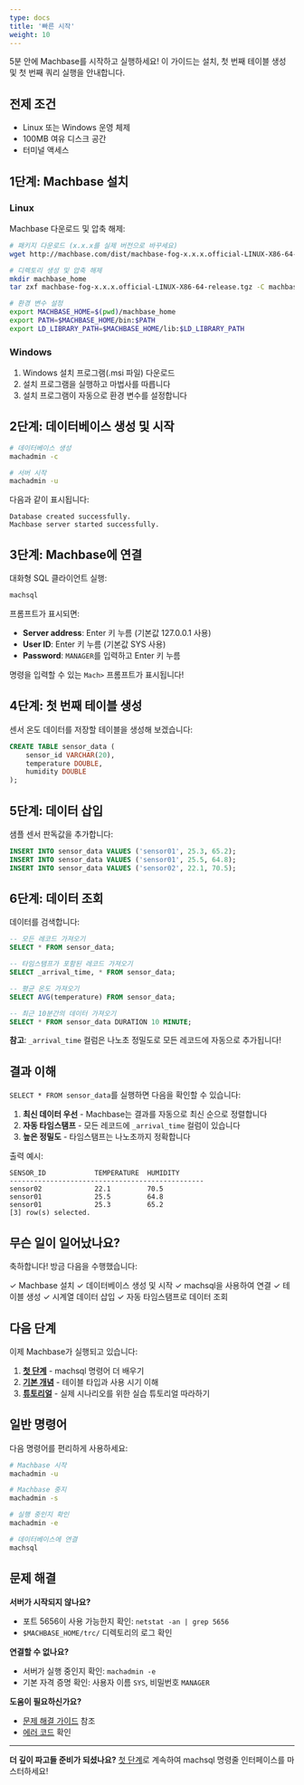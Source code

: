 ```yaml
---
type: docs
title: '빠른 시작'
weight: 10
---
```


5분 안에 Machbase를 시작하고 실행하세요! 이 가이드는 설치, 첫 번째 테이블 생성 및 첫 번째 쿼리 실행을 안내합니다.

## 전제 조건

- Linux 또는 Windows 운영 체제
- 100MB 여유 디스크 공간
- 터미널 액세스

## 1단계: Machbase 설치

### Linux

Machbase 다운로드 및 압축 해제:

```bash
# 패키지 다운로드 (x.x.x를 실제 버전으로 바꾸세요)
wget http://machbase.com/dist/machbase-fog-x.x.x.official-LINUX-X86-64-release.tgz

# 디렉토리 생성 및 압축 해제
mkdir machbase_home
tar zxf machbase-fog-x.x.x.official-LINUX-X86-64-release.tgz -C machbase_home

# 환경 변수 설정
export MACHBASE_HOME=$(pwd)/machbase_home
export PATH=$MACHBASE_HOME/bin:$PATH
export LD_LIBRARY_PATH=$MACHBASE_HOME/lib:$LD_LIBRARY_PATH
```

### Windows

1. Windows 설치 프로그램(.msi 파일) 다운로드
2. 설치 프로그램을 실행하고 마법사를 따릅니다
3. 설치 프로그램이 자동으로 환경 변수를 설정합니다

## 2단계: 데이터베이스 생성 및 시작

```bash
# 데이터베이스 생성
machadmin -c

# 서버 시작
machadmin -u
```

다음과 같이 표시됩니다:
```
Database created successfully.
Machbase server started successfully.
```

## 3단계: Machbase에 연결

대화형 SQL 클라이언트 실행:

```bash
machsql
```

프롬프트가 표시되면:
- **Server address**: Enter 키 누름 (기본값 127.0.0.1 사용)
- **User ID**: Enter 키 누름 (기본값 SYS 사용)
- **Password**: `MANAGER`를 입력하고 Enter 키 누름

명령을 입력할 수 있는 `Mach>` 프롬프트가 표시됩니다!

## 4단계: 첫 번째 테이블 생성

센서 온도 데이터를 저장할 테이블을 생성해 보겠습니다:

```sql
CREATE TABLE sensor_data (
    sensor_id VARCHAR(20),
    temperature DOUBLE,
    humidity DOUBLE
);
```

## 5단계: 데이터 삽입

샘플 센서 판독값을 추가합니다:

```sql
INSERT INTO sensor_data VALUES ('sensor01', 25.3, 65.2);
INSERT INTO sensor_data VALUES ('sensor01', 25.5, 64.8);
INSERT INTO sensor_data VALUES ('sensor02', 22.1, 70.5);
```

## 6단계: 데이터 조회

데이터를 검색합니다:

```sql
-- 모든 레코드 가져오기
SELECT * FROM sensor_data;

-- 타임스탬프가 포함된 레코드 가져오기
SELECT _arrival_time, * FROM sensor_data;

-- 평균 온도 가져오기
SELECT AVG(temperature) FROM sensor_data;

-- 최근 10분간의 데이터 가져오기
SELECT * FROM sensor_data DURATION 10 MINUTE;
```

**참고**: `_arrival_time` 컬럼은 나노초 정밀도로 모든 레코드에 자동으로 추가됩니다!

## 결과 이해

`SELECT * FROM sensor_data`를 실행하면 다음을 확인할 수 있습니다:

1. **최신 데이터 우선** - Machbase는 결과를 자동으로 최신 순으로 정렬합니다
2. **자동 타임스탬프** - 모든 레코드에 `_arrival_time` 컬럼이 있습니다
3. **높은 정밀도** - 타임스탬프는 나노초까지 정확합니다

출력 예시:
```
SENSOR_ID            TEMPERATURE  HUMIDITY
------------------------------------------------
sensor02             22.1         70.5
sensor01             25.5         64.8
sensor01             25.3         65.2
[3] row(s) selected.
```

## 무슨 일이 일어났나요?

축하합니다! 방금 다음을 수행했습니다:

✓ Machbase 설치
✓ 데이터베이스 생성 및 시작
✓ machsql을 사용하여 연결
✓ 테이블 생성
✓ 시계열 데이터 삽입
✓ 자동 타임스탬프로 데이터 조회

## 다음 단계

이제 Machbase가 실행되고 있습니다:

1. [**첫 단계**](../first-steps/) - machsql 명령어 더 배우기
2. [**기본 개념**](../concepts/) - 테이블 타입과 사용 시기 이해
3. [**튜토리얼**](../../tutorials/) - 실제 시나리오를 위한 실습 튜토리얼 따라하기

## 일반 명령어

다음 명령어를 편리하게 사용하세요:

```bash
# Machbase 시작
machadmin -u

# Machbase 중지
machadmin -s

# 실행 중인지 확인
machadmin -e

# 데이터베이스에 연결
machsql
```

## 문제 해결

**서버가 시작되지 않나요?**
- 포트 5656이 사용 가능한지 확인: `netstat -an | grep 5656`
- `$MACHBASE_HOME/trc/` 디렉토리의 로그 확인

**연결할 수 없나요?**
- 서버가 실행 중인지 확인: `machadmin -e`
- 기본 자격 증명 확인: 사용자 이름 `SYS`, 비밀번호 `MANAGER`

**도움이 필요하신가요?**
- [문제 해결 가이드](../../troubleshooting/) 참조
- [에러 코드](../../troubleshooting/error-codes/) 확인

---

**더 깊이 파고들 준비가 되셨나요?** [첫 단계](../first-steps/)로 계속하여 machsql 명령줄 인터페이스를 마스터하세요!
